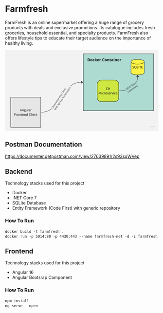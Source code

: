 # Farmfresh
FarmFresh is an online supermarket offering a huge range of grocery products with deals and exclusive promotions. Its catalogue includes fresh groceries, household essential, and specialty products. FarmFresh also offers lifestyle tips to educate their target audience on the importance of healthy living.

![Architecture Diagram](arch.jpg)

## Postman Documentation

https://documenter.getpostman.com/view/27639891/2s93sgWVep

## Backend

Technology stacks used for this project
- Docker
- .NET Core 7
- SQLite Database
- Entity Framework (Code First) with generic repository

### How To Run

```
docker build -t farmfresh .
docker run -p 5014:80 -p 4430:443 --name farmfresh-net -d -i farmfresh
```

## Frontend

Technology stacks used for this project
- Angular 16
- Angular Bootsrap Component

### How To Run

```
npm install
ng serve --open
```